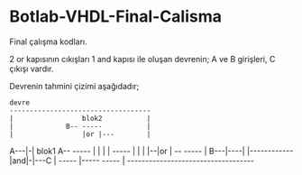 # Botlab-VHDL-Final-Calisma
Final çalışma kodları.

2 or kapısının cıkışları 1 and kapısı ile oluşan devrenin;
A ve B girişleri,
C çıkışı vardır.

Devrenin tahmini çizimi aşağıdadır;

    devre
    -----------------------------------
    |                 blok2           |
    |             B-- -----           |
    |                 |or |---        |
A---|-|  blok1    A-- -----  |        |
    | |  -----               |        |
    | |--|or |               -- ----- |
B---|----|   |------------      |and|-|---C
    |    -----           |----- ----- |
    -----------------------------------
